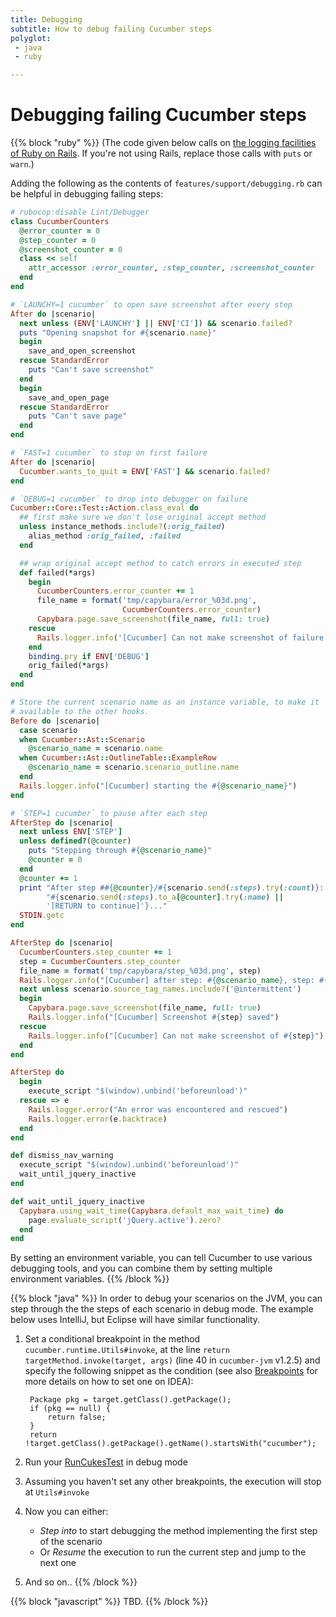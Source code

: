 ```yaml
---
title: Debugging
subtitle: How to debug failing Cucumber steps
polyglot:
 - java
 - ruby

---
```



# Debugging failing Cucumber steps

{{% block "ruby" %}}
(The code given below calls on [the logging facilities of Ruby on Rails](https://guides.rubyonrails.org/debugging_rails_applications.html#the-logger). If you're not using Rails, replace those calls with `puts` or `warn`.)

Adding the following as the contents of `features/support/debugging.rb` can be helpful in debugging failing steps:

```ruby
# rubocop:disable Lint/Debugger
class CucumberCounters
  @error_counter = 0
  @step_counter = 0
  @screenshot_counter = 0
  class << self
    attr_accessor :error_counter, :step_counter, :screenshot_counter
  end
end

# `LAUNCHY=1 cucumber` to open save screenshot after every step
After do |scenario|
  next unless (ENV['LAUNCHY'] || ENV['CI']) && scenario.failed?
  puts "Opening snapshot for #{scenario.name}"
  begin
    save_and_open_screenshot
  rescue StandardError
    puts "Can't save screenshot"
  end
  begin
    save_and_open_page
  rescue StandardError
    puts "Can't save page"
  end
end

# `FAST=1 cucumber` to stop on first failure
After do |scenario|
  Cucumber.wants_to_quit = ENV['FAST'] && scenario.failed?
end

# `DEBUG=1 cucumber` to drop into debugger on failure
Cucumber::Core::Test::Action.class_eval do
  ## first make sure we don't lose original accept method
  unless instance_methods.include?(:orig_failed)
    alias_method :orig_failed, :failed
  end

  ## wrap original accept method to catch errors in executed step
  def failed(*args)
    begin
      CucumberCounters.error_counter += 1
      file_name = format('tmp/capybara/error_%03d.png',
                         CucumberCounters.error_counter)
      Capybara.page.save_screenshot(file_name, full: true)
    rescue
      Rails.logger.info('[Cucumber] Can not make screenshot of failure')
    end
    binding.pry if ENV['DEBUG']
    orig_failed(*args)
  end
end

# Store the current scenario name as an instance variable, to make it
# available to the other hooks.
Before do |scenario|
  case scenario
  when Cucumber::Ast::Scenario
    @scenario_name = scenario.name
  when Cucumber::Ast::OutlineTable::ExampleRow
    @scenario_name = scenario.scenario_outline.name
  end
  Rails.logger.info("[Cucumber] starting the #{@scenario_name}")
end

# `STEP=1 cucumber` to pause after each step
AfterStep do |scenario|
  next unless ENV['STEP']
  unless defined?(@counter)
    puts "Stepping through #{@scenario_name}"
    @counter = 0
  end
  @counter += 1
  print "After step ##{@counter}/#{scenario.send(:steps).try(:count)}: "\
        "#{scenario.send(:steps).to_a[@counter].try(:name) ||
        '[RETURN to continue]'}..."
  STDIN.getc
end

AfterStep do |scenario|
  CucumberCounters.step_counter += 1
  step = CucumberCounters.step_counter
  file_name = format('tmp/capybara/step_%03d.png', step)
  Rails.logger.info("[Cucumber] after step: #{@scenario_name}, step: #{step}")
  next unless scenario.source_tag_names.include?('@intermittent')
  begin
    Capybara.page.save_screenshot(file_name, full: true)
    Rails.logger.info("[Cucumber] Screenshot #{step} saved")
  rescue
    Rails.logger.info("[Cucumber] Can not make screenshot of #{step}")
  end
end

AfterStep do
  begin
    execute_script "$(window).unbind('beforeunload')"
  rescue => e
    Rails.logger.error("An error was encountered and rescued")
    Rails.logger.error(e.backtrace)
  end
end

def dismiss_nav_warning
  execute_script "$(window).unbind('beforeunload')"
  wait_until_jquery_inactive
end

def wait_until_jquery_inactive
  Capybara.using_wait_time(Capybara.default_max_wait_time) do
    page.evaluate_script('jQuery.active').zero?
  end
end
```
By setting an environment variable, you can tell Cucumber to use various debugging tools, and you can combine them by setting multiple environment variables.
{{% /block %}}

{{% block "java" %}}
In order to debug your scenarios on the JVM, you can step through the the steps of each scenario in debug mode. The example below uses IntelliJ, but Eclipse will have similar functionality.

1. Set a conditional breakpoint in the method `cucumber.runtime.Utils#invoke`, at the line `return targetMethod.invoke(target, args)` (line 40 in `cucumber-jvm` v1.2.5) and specify the following snippet as the condition (see also [Breakpoints](https://www.jetbrains.com/help/idea/breakpoints.html) for more details on how to set one on IDEA):

        Package pkg = target.getClass().getPackage();
        if (pkg == null) {
            return false;
        }
        return !target.getClass().getPackage().getName().startsWith("cucumber");
 
2. Run your [RunCukesTest](https://github.com/cucumber/cucumber-java-skeleton/blob/master/src/test/java/skeleton/RunCukesTest.java) in debug mode
3. Assuming you haven't set any other breakpoints, the execution will stop at `Utils#invoke`
4. Now you can either:
   - *Step into* to start debugging the method implementing the first step of the scenario
   - Or *Resume* the execution to run the current step and jump to the next one
5. And so on..
{{% /block %}}

{{% block "javascript" %}}
TBD.
{{% /block %}}


